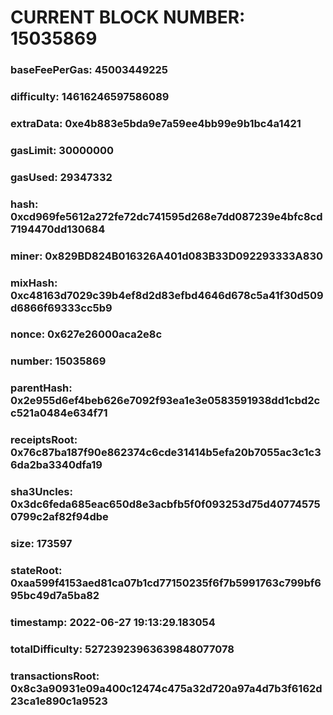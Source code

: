 # CURRENT BLOCK NUMBER: 15035869

### baseFeePerGas: 45003449225
### difficulty: 14616246597586089
### extraData: 0xe4b883e5bda9e7a59ee4bb99e9b1bc4a1421
### gasLimit: 30000000
### gasUsed: 29347332
### hash: 0xcd969fe5612a272fe72dc741595d268e7dd087239e4bfc8cd7194470dd130684
### miner: 0x829BD824B016326A401d083B33D092293333A830
### mixHash: 0xc48163d7029c39b4ef8d2d83efbd4646d678c5a41f30d509d6866f69333cc5b9
### nonce: 0x627e26000aca2e8c
### number: 15035869
### parentHash: 0x2e955d6ef4beb626e7092f93ea1e3e0583591938dd1cbd2cc521a0484e634f71
### receiptsRoot: 0x76c87ba187f90e862374c6cde31414b5efa20b7055ac3c1c36da2ba3340dfa19
### sha3Uncles: 0x3dc6feda685eac650d8e3acbfb5f0f093253d75d407745750799c2af82f94dbe
### size: 173597
### stateRoot: 0xaa599f4153aed81ca07b1cd77150235f6f7b5991763c799bf695bc49d7a5ba82
### timestamp: 2022-06-27 19:13:29.183054
### totalDifficulty: 52723923963639848077078
### transactionsRoot: 0x8c3a90931e09a400c12474c475a32d720a97a4d7b3f6162d23ca1e890c1a9523
